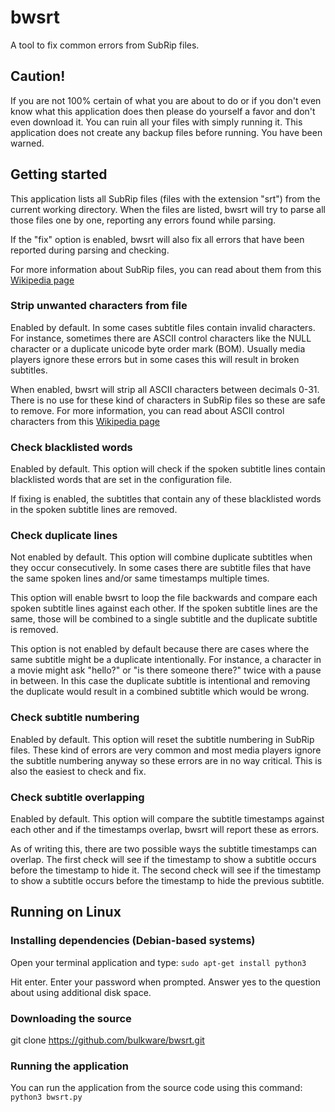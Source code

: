# bwsrt

A tool to fix common errors from SubRip files.


## Caution!
If you are not 100% certain of what you are about to do or if you don't even
know what this application does then please do yourself a favor and don't even
download it. You can ruin all your files with simply running it. This
application does not create any backup files before running. You have been
warned.


## Getting started
This application lists all SubRip files (files with the extension "srt") from
the current working directory. When the files are listed, bwsrt will try to
parse all those files one by one, reporting any errors found while parsing.

If the "fix" option is enabled, bwsrt will also fix all errors that have been
reported during parsing and checking.

For more information about SubRip files, you can read about them from this
[Wikipedia page](https://en.wikipedia.org/wiki/SubRip)


### Strip unwanted characters from file
Enabled by default. In some cases subtitle files contain invalid characters.
For instance, sometimes there are ASCII control characters like the NULL
character or a duplicate unicode byte order mark (BOM). Usually media players
ignore these errors but in some cases this will result in broken subtitles.

When enabled, bwsrt will strip all ASCII characters between decimals 0-31.
There is no use for these kind of characters in SubRip files so these are safe
to remove. For more information, you can read about ASCII control characters
from this [Wikipedia page](https://en.wikipedia.org/wiki/Control_character)


### Check blacklisted words
Enabled by default. This option will check if the spoken subtitle lines contain
blacklisted words that are set in the configuration file.

If fixing is enabled, the subtitles that contain any of these blacklisted words
in the spoken subtitle lines are removed.


### Check duplicate lines
Not enabled by default. This option will combine duplicate subtitles when they
occur consecutively. In some cases there are subtitle files that have the same
spoken lines and/or same timestamps multiple times.

This option will enable bwsrt to loop the file backwards and compare each
spoken subtitle lines against each other. If the spoken subtitle lines are the
same, those will be combined to a single subtitle and the duplicate subtitle is
removed.

This option is not enabled by default because there are cases where the same
subtitle might be a duplicate intentionally. For instance, a character in a
movie might ask "hello?" or "is there someone there?" twice with a pause in
between. In this case the duplicate subtitle is intentional and removing the
duplicate would result in a combined subtitle which would be wrong.


### Check subtitle numbering
Enabled by default. This option will reset the subtitle numbering in SubRip
files. These kind of errors are very common and most media players ignore the
subtitle numbering anyway so these errors are in no way critical. This is also
the easiest to check and fix.


### Check subtitle overlapping
Enabled by default. This option will compare the subtitle timestamps against
each other and if the timestamps overlap, bwsrt will report these as errors.

As of writing this, there are two possible ways the subtitle timestamps can
overlap. The first check will see if the timestamp to show a subtitle occurs
before the timestamp to hide it. The second check will see if the timestamp to
show a subtitle occurs before the timestamp to hide the previous subtitle.


## Running on Linux

### Installing dependencies (Debian-based systems)
Open your terminal application and type:
`sudo apt-get install python3`

Hit enter. Enter your password when prompted. Answer yes to the question about
using additional disk space.

### Downloading the source
git clone https://github.com/bulkware/bwsrt.git

### Running the application
You can run the application from the source code using this command:
`python3 bwsrt.py`
